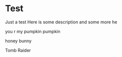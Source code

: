 # Test
Just a test
Here is some description
and some more he

you r my pumpkin pumpkin

honey bunny

Tomb Raider
